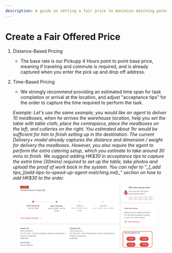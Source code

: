 ```yaml
---
description: A guide on setting a fair price to maximize matching potential
---
```


# Create a Fair Offered Price

1. Distance-Based Pricing
   * The base rate is our Pickupp 4 Hours point to point base price, meaning if traveling and commute is required, and is already captured when you enter the pick up and drop off address.
2.  Time-Based Pricing

    * We strongly recommend providing an estimated time span for task completion or arrival at the location, and adjust "acceptance tips" for the order to capture the time required to perform the task.&#x20;



    _Example: Let's use the same example, you would like an agent to deliver 10 mealboxes, when he arrives the warehouse location, help you set the table with table cloth, place the centrepiece, place the mealboxes on the left, and cutleries on the right. You estimated about 1hr would be sufficient for him to finish setting up in the destination. The current Delivery+ model already captures the distance and dimension / weight for delivery the mealboxes. However, you also require the agent to perform the extra catering setup, which you estimate to take around 30 mins to finish.  We suggest adding HK$30 in acceptance tips to capture the extra time (30mins) required to set up the table, take photos and upload the proof of work back in the system. You can refer to "_[_add tips_](add-tips-to-speed-up-agent-matching.md)_" section on how to add HK$30 to the order._

<figure><img src="../.gitbook/assets/Screenshot 2024-02-29 at 11.14.26 PM (1).png" alt=""><figcaption></figcaption></figure>

